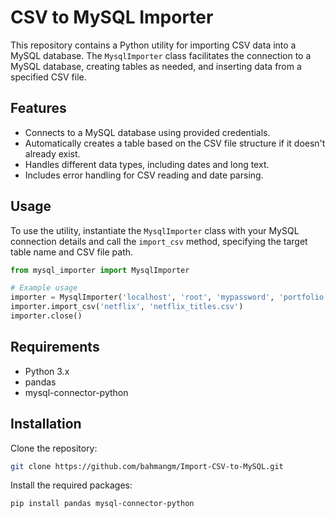 # CSV to MySQL Importer

This repository contains a Python utility for importing CSV data into a MySQL database. The `MysqlImporter` class facilitates the connection to a MySQL database, creating tables as needed, and inserting data from a specified CSV file.

## Features

- Connects to a MySQL database using provided credentials.
- Automatically creates a table based on the CSV file structure if it doesn't already exist.
- Handles different data types, including dates and long text.
- Includes error handling for CSV reading and date parsing.

## Usage

To use the utility, instantiate the `MysqlImporter` class with your MySQL connection details and call the `import_csv` method, specifying the target table name and CSV file path.

```python
from mysql_importer import MysqlImporter

# Example usage
importer = MysqlImporter('localhost', 'root', 'mypassword', 'portfolio')
importer.import_csv('netflix', 'netflix_titles.csv')
importer.close()
```

## Requirements

- Python 3.x
- pandas
- mysql-connector-python

## Installation

Clone the repository:

```bash
git clone https://github.com/bahmangm/Import-CSV-to-MySQL.git
```

Install the required packages:

```bash
pip install pandas mysql-connector-python
```
